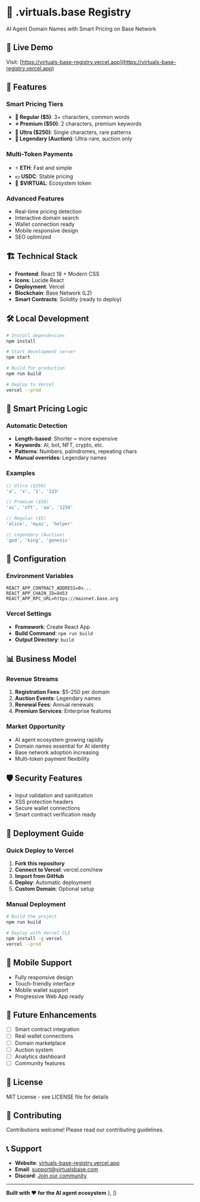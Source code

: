 # 🤖 .virtuals.base Registry

AI Agent Domain Names with Smart Pricing on Base Network

## 🚀 Live Demo

Visit: [https://virtuals-base-registry.vercel.app](https://virtuals-base-registry.vercel.app)

## 💎 Features

### Smart Pricing Tiers
- **📝 Regular ($5)**: 3+ characters, common words  
- **⭐ Premium ($50)**: 2 characters, premium keywords
- **💎 Ultra ($250)**: Single characters, rare patterns
- **👑 Legendary (Auction)**: Ultra-rare, auction only

### Multi-Token Payments
- ⚡ **ETH**: Fast and simple
- 💵 **USDC**: Stable pricing  
- 🤖 **$VIRTUAL**: Ecosystem token

### Advanced Features
- Real-time pricing detection
- Interactive domain search
- Wallet connection ready
- Mobile responsive design
- SEO optimized

## 🏗️ Technical Stack

- **Frontend**: React 18 + Modern CSS
- **Icons**: Lucide React
- **Deployment**: Vercel
- **Blockchain**: Base Network (L2)
- **Smart Contracts**: Solidity (ready to deploy)

## 🛠️ Local Development

```bash
# Install dependencies
npm install

# Start development server
npm start

# Build for production
npm run build

# Deploy to Vercel
vercel --prod
```

## 🎯 Smart Pricing Logic

### Automatic Detection
- **Length-based**: Shorter = more expensive
- **Keywords**: AI, bot, NFT, crypto, etc.
- **Patterns**: Numbers, palindromes, repeating chars
- **Manual overrides**: Legendary names

### Examples
```javascript
// Ultra ($250)
'a', 'x', '1', '123'

// Premium ($50)  
'ai', 'nft', 'aa', '1234'

// Regular ($5)
'alice', 'myai', 'helper'

// Legendary (Auction)
'god', 'king', 'genesis'
```

## 🔧 Configuration

### Environment Variables
```env
REACT_APP_CONTRACT_ADDRESS=0x...
REACT_APP_CHAIN_ID=8453
REACT_APP_RPC_URL=https://mainnet.base.org
```

### Vercel Settings
- **Framework**: Create React App
- **Build Command**: `npm run build`
- **Output Directory**: `build`

## 📊 Business Model

### Revenue Streams
1. **Registration Fees**: $5-250 per domain
2. **Auction Events**: Legendary names
3. **Renewal Fees**: Annual renewals
4. **Premium Services**: Enterprise features

### Market Opportunity
- AI agent ecosystem growing rapidly
- Domain names essential for AI identity
- Base network adoption increasing
- Multi-token payment flexibility

## 🛡️ Security Features

- Input validation and sanitization
- XSS protection headers
- Secure wallet connections
- Smart contract verification ready

## 🚀 Deployment Guide

### Quick Deploy to Vercel

1. **Fork this repository**
2. **Connect to Vercel**: vercel.com/new
3. **Import from GitHub**
4. **Deploy**: Automatic deployment
5. **Custom Domain**: Optional setup

### Manual Deployment

```bash
# Build the project
npm run build

# Deploy with Vercel CLI
npm install -g vercel
vercel --prod
```

## 📱 Mobile Support

- Fully responsive design
- Touch-friendly interface
- Mobile wallet support
- Progressive Web App ready

## 🔮 Future Enhancements

- [ ] Smart contract integration
- [ ] Real wallet connections
- [ ] Domain marketplace
- [ ] Auction system
- [ ] Analytics dashboard
- [ ] Community features

## 📄 License

MIT License - see LICENSE file for details

## 🤝 Contributing

Contributions welcome! Please read our contributing guidelines.

## 📞 Support

- **Website**: [virtuals-base-registry.vercel.app](https://virtuals-base-registry.vercel.app)
- **Email**: support@virtualsbase.com
- **Discord**: [Join our community](https://discord.gg/virtualsbase)

---

**Built with ❤️ for the AI agent ecosystem**
  },
])
```
